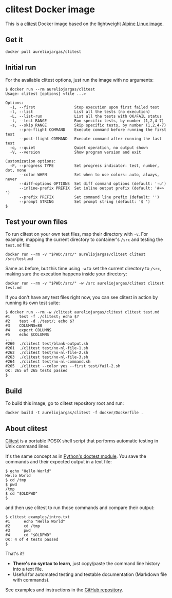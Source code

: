 # clitest Docker image

This is a [clitest](https://github.com/aureliojargas/clitest) Docker image based on the lightweight [Alpine Linux image](https://hub.docker.com/_/alpine/).


## Get it

```
docker pull aureliojargas/clitest
```

## Initial run

For the available clitest options, just run the image with no arguments:

```console
$ docker run --rm aureliojargas/clitest
Usage: clitest [options] <file ...>

Options:
  -1, --first                 Stop execution upon first failed test
  -l, --list                  List all the tests (no execution)
  -L, --list-run              List all the tests with OK/FAIL status
  -t, --test RANGE            Run specific tests, by number (1,2,4-7)
  -s, --skip RANGE            Skip specific tests, by number (1,2,4-7)
      --pre-flight COMMAND    Execute command before running the first test
      --post-flight COMMAND   Execute command after running the last test
  -q, --quiet                 Quiet operation, no output shown
  -V, --version               Show program version and exit

Customization options:
  -P, --progress TYPE         Set progress indicator: test, number, dot, none
      --color WHEN            Set when to use colors: auto, always, never
      --diff-options OPTIONS  Set diff command options (default: '-u')
      --inline-prefix PREFIX  Set inline output prefix (default: '#=> ')
      --prefix PREFIX         Set command line prefix (default: '')
      --prompt STRING         Set prompt string (default: '$ ')
$
```

## Test your own files

To run clitest on your own test files, map their directory with `-v`. For example, mapping the current directory to container's `/src` and testing the `test.md` file:

```
docker run --rm -v "$PWD:/src/" aureliojargas/clitest clitest /src/test.md
```

Same as before, but this time using `-w` to set the current directory to `/src`, making sure the execution happens inside your directory:

```
docker run --rm -v "$PWD:/src/" -w /src aureliojargas/clitest clitest test.md
```

If you don't have any test files right now, you can see clitest in action by running its own test suite:

```
$ docker run --rm -w /clitest aureliojargas/clitest clitest test.md
#1    test -f ./clitest; echo $?
#2    test -d ./test/; echo $?
#3    COLUMNS=80
#4    export COLUMNS
#5    echo $COLUMNS
...
#260  ./clitest test/blank-output.sh
#261  ./clitest test/no-nl-file-1.sh
#262  ./clitest test/no-nl-file-2.sh
#263  ./clitest test/no-nl-file-3.sh
#264  ./clitest test/no-nl-command.sh
#265  ./clitest --color yes --first test/fail-2.sh
OK: 265 of 265 tests passed
$
```

## Build

To build this image, go to clitest repository root and run:

```
docker build -t aureliojargas/clitest -f docker/Dockerfile .
```


## About clitest

[Clitest](https://github.com/aureliojargas/clitest) is a portable POSIX shell script that performs automatic testing in Unix command lines.

It's the same concept as in [Python's doctest module](http://en.wikipedia.org/wiki/Doctest). You save the commands and their expected output in a text file:

```
$ echo "Hello World"
Hello World
$ cd /tmp
$ pwd
/tmp
$ cd "$OLDPWD"
$
```

and then use clitest to run those commands and compare their output:

```console
$ clitest examples/intro.txt
#1      echo "Hello World"
#2      cd /tmp
#3      pwd
#4      cd "$OLDPWD"
OK: 4 of 4 tests passed
$
```

That's it!

- **There's no syntax to learn**, just copy/paste the command line history into a text file.
- Useful for automated testing and testable documentation (Markdown file with commands).

See examples and instructions in the [GitHub repository](https://github.com/aureliojargas/clitest).
